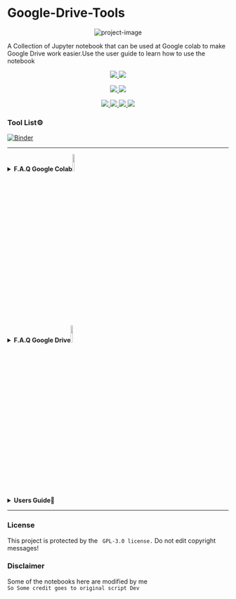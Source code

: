 # Google-Drive-Tools
<p align="center"><img src="https://i.ibb.co/GRLrLFw/Photo-1265003955.jpg?resize=1024%2C555&amp;ssl=1" alt="project-image"></p>
<p id="description">A Collection of Jupyter notebook that can be used at Google colab to make Google Drive work easier.Use the user guide to learn how to use the notebook</p>
<p align="center">
  <a href=https://github.com/kavidu-dilhara/Google-Drive-Tools">
    <img src="https://img.shields.io/badge/Jupyter%20Notebook-12-brightgreen">
  </a>
  <a href="https://github.com/kavidu-dilhara/Google-Drive-Tools">
    <img src="https://img.shields.io/github/languages/count/kavidu-dilhara/Google-Drive-Tools">
 <p align="center">   
  </a>
  </a>
  <a href="https://github.com/kavidu-dilhara/Google-Drive-Tools/fork">
    <img src="https://img.shields.io/github/forks/kavidu-dilhara/Google-Drive-Tools?style=social">
   
  </a>
  <a href="https://github.com/kavidu-dilhara/Google-Drive-Tools/stargazers">
    <img src="https://img.shields.io/github/stars/kavidu-dilhara/Google-Drive-Tools?style=social">
  </a>
</p>

<p align="center">
  <a href="https://github.com/kavidu-dilhara/Google-Drive-Tools ">
    <img src="https://img.shields.io/github/repo-size/kavidu-dilhara/Google-Drive-Tools">

  </a>
  <a href="httsp://github.com/kavidu-dilhara/Google-Drive-Tools ">
    <img src="https://img.shields.io/github/last-commit/kavidu-dilhara/Google-Drive-Tools/main">

  </a>
  <a href="httsp://github.com/kavidu-dilhara/Google-Drive-Tools ">
    <img src="https://img.shields.io/github/languages/top/kavidu-dilhara/Google-Drive-Tools?color=purple&label=Jupyter notebook&style=plastic">

  </a>
  <a href="https://kavidudilhara.ml/ ">
    <img src="https://img.shields.io/static/v1?label=Author&message=kavidu%20Dilhara&color=purple&style=plastic">
   
  </a>
  </p>

### Tool List⚙️
[![Binder](https://mybinder.org/badge_logo.svg)](https://mybinder.org/v2/gh/kavidu-dilhara/Google-Drive-Tools/main)

<hr>
<details>
 <summary><b>F.A.Q Google Colab<img src="https://upload.wikimedia.org/wikipedia/commons/thumb/d/d0/Google_Colaboratory_SVG_Logo.svg/1280px-Google_Colaboratory_SVG_Logo.svg.png" width="10%"></b></summary><br/>

### What is the Google Colab?
**Colaboratory, or “Colab” for short, is a product from Google Research. Colab allows anybody to write and execute arbitrary python code through the browser, and is especially well suited to machine learning, data analysis and education..**
### What is a Jupyter Notebook ?
**A Jupyter Notebook is an open source web application that allows data scientists to create and share documents that include live code, equations, and other multimedia resources.**
### How do Jupyter Notebooks work?
**A Jupyter notebook has two components: a front-end web page and a back-end kernel. The front-end web page allows data scientists to enter programming code or text in rectangular "cells." The browser then passes the code to the back-end kernel which runs the code and returns the results.**### How long can Google colab run?
**In the free version, runtimes are limited to 12 hours and RAM is also limited to 16 GB. In the pro variant, it is possible to select a high-memory option and thus use 32 GB of RAM. The Google Pro+ variant now offers even more options to run Deep Learning relatively inexpensively without a cloud server or local machine**
### Who can use Colab?
**Colab allows anybody to write and execute arbitrary python code through the browser, and is especially well suited to machine learning, data analysis and education.**
</details>
<details>
 <summary><b>F.A.Q Google Drive<img src="https://download.logo.wine/logo/Google_Drive/Google_Drive-Logo.wine.png" width="10%"></b></summary><br/>

### What is Google Drive?
**Google Drive is a free cloud-based storage service that enables users to store and access files online. The service syncs stored documents, photos and more across all of the user's devices, including mobile devices, tablets and PCs.**
### How Google Drive works?
**To get started with Google Drive, the end user must create or sign in to a Google account. Then, the user types "drive.google.com" into his or her browser. "My Drive" will automatically appear, which can contain uploaded or synced files and folders, as well as Google Sheets, Slides and Docs. Then, the user can either upload files from his or her computer or create files in Google Drive.**
### Google Drive Security?
**Google Drive data is encrypted with the transport layer security (TLS) standard before it leaves a user's device and uploads to Google's cloud. The data is unencrypted and re-encrypted with 128-bit advanced encryption standard (AES) when it reaches Google. Those AES encryption keys are encrypted, adding another layer of security. Google Drive supports two-factor authentication, but it is not Health Insurance Portability and Accountability Act (HIPAA)-compliant.**
</details>
<details>
 <summary><b>Users Guide📄</b></summary><br/>
<img src="https://i.ibb.co/F45gnqH/Photo-1265003955.jpg" align="center">

</details>

---------------
### License
This project is protected by the ` GPL-3.0 license.`
Do not edit copyright messages!

### Disclaimer
Some of the notebooks here are modified by me
<br>`So Some credit goes to original script Dev`
